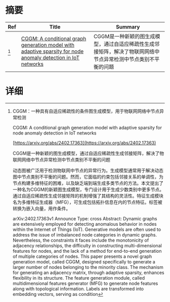 # 摘要

| Ref | Title | Summary |
| --- | --- | --- |
| [^1] | [CGGM: A conditional graph generation model with adaptive sparsity for node anomaly detection in IoT networks](https://arxiv.org/abs/2402.17363) | CGGM是一种新颖的图生成模型，通过自适应稀疏性生成邻接矩阵，解决了物联网网络中节点异常检测中节点类别不平衡的问题 |

# 详细

[^1]: CGGM：一种具有自适应稀疏性的条件图生成模型，用于物联网网络中节点异常检测

    CGGM: A conditional graph generation model with adaptive sparsity for node anomaly detection in IoT networks

    [https://arxiv.org/abs/2402.17363](https://arxiv.org/abs/2402.17363)

    CGGM是一种新颖的图生成模型，通过自适应稀疏性生成邻接矩阵，解决了物联网网络中节点异常检测中节点类别不平衡的问题

    

    动态图被广泛用于检测物联网中节点的异常行为。生成模型通常用于解决动态图中节点类别不平衡的问题。然而，它面临的约束包括邻接关系的单调性，为节点构建多维特征的困难，以及缺乏端到端生成多类节点的方法。本文提出了一种名为CGGM的新颖图生成模型，专门设计用于生成少数类别中更多节点。通过自适应稀疏性生成邻接矩阵的机制增强了其结构的灵活性。特征生成模块名为多维特征生成器（MFG），可生成包括拓扑信息在内的节点特征。标签被转换为嵌入向量，用作条件。

    arXiv:2402.17363v1 Announce Type: cross  Abstract: Dynamic graphs are extensively employed for detecting anomalous behavior in nodes within the Internet of Things (IoT). Generative models are often used to address the issue of imbalanced node categories in dynamic graphs. Nevertheless, the constraints it faces include the monotonicity of adjacency relationships, the difficulty in constructing multi-dimensional features for nodes, and the lack of a method for end-to-end generation of multiple categories of nodes. This paper presents a novel graph generation model, called CGGM, designed specifically to generate a larger number of nodes belonging to the minority class. The mechanism for generating an adjacency matrix, through adaptive sparsity, enhances flexibility in its structure. The feature generation module, called multidimensional features generator (MFG) to generate node features along with topological information. Labels are transformed into embedding vectors, serving as condition
    

